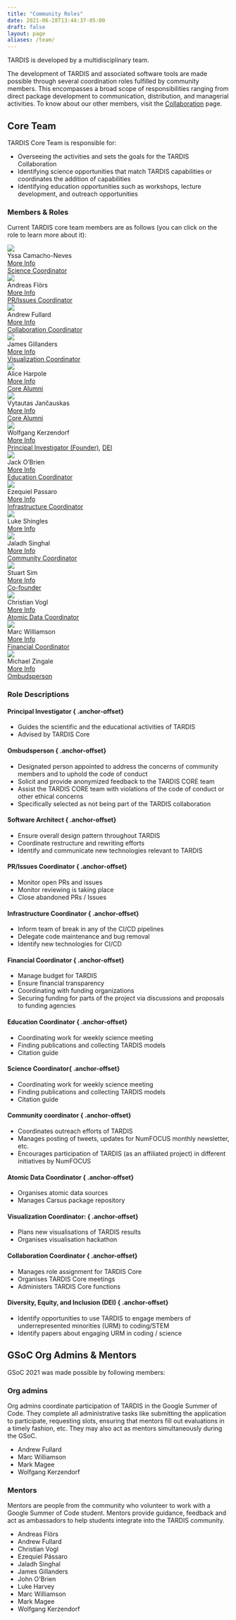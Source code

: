 ```yaml
---
title: "Community Roles"
date: 2021-06-28T13:44:37-05:00
draft: false
layout: page
aliases: /team/
---
```

TARDIS is developed by a multidisciplinary team. 

The development of TARDIS and associated software tools are made 
possible through several coordination roles fulfilled by community 
members. This encompasses a broad scope of responsibilities ranging 
from direct package development to communication, distribution, and 
managerial activities. To know about our other members, visit the 
<a href="../collaboration/">Collaboration</a> page.

## Core Team

TARDIS Core Team is responsible for:
 - Overseeing the activities and sets the goals for the TARDIS Collaboration
 - Identifying science opportunities that match TARDIS capabilities or coordinates the addition of capabilities
 - Identifying education opportunities such as workshops, lecture development, and outreach opportunities

### Members & Roles
Current TARDIS core team members are as follows (you can click on the role to learn more about it):

<div class ="picture-grid">
    <div class ="individual-container">
        <div class ="info-container">
            <img class="rounded-picture" src="https://drive.google.com/uc?export=view&id=1bJdmepLYxpkqRzPFqEQjuaYb5d4igcLi">
            <div class ="person-name">Yssa Camacho-Neves</div>
            <div class ="small-bio"><a href="#" target="_blank" rel="noopener nofollow">More Info</a></div>
            <div class ="role-box"><a href="#science-coordinator">Science Coordinator</a></div>
        </div>
    </div>
    <div class ="individual-container">
        <div class ="info-container">
            <img class="rounded-picture" src="https://drive.google.com/uc?export=view&id=1HxWVyLYvNQ_2xVtoF9igJMICCsLQ15tC">
            <div class ="person-name">Andreas Flörs</div>
            <div class ="small-bio"><a href="#" target="_blank" rel="noopener nofollow">More Info</a></div>
            <div class ="role-box"><a href="#prissues-coordinator">PR/Issues Coordinator</a></div>
        </div>
    </div>
    <div class ="individual-container">
        <div class ="info-container">
            <img class="rounded-picture" src="https://drive.google.com/uc?export=view&id=1AYiteXfV_E3Owxyd5SrFyRNQ5ptRtjDt"> 
            <div class ="person-name">Andrew Fullard</div>
            <div class ="small-bio"><a href="#" target="_blank" rel="noopener nofollow">More Info</a></div>
            <div class ="role-box"><a href="#collaboration-coordinator">Collaboration Coordinator</a></div>
        </div>
    </div>
    <div class ="individual-container">
        <div class ="info-container">
            <img class="rounded-picture" src="https://drive.google.com/uc?export=view&id=1QkpoSJaQ1mBZy9YSdYy7hb4Zj8ikn4op">
            <div class ="person-name">James Gillanders</div>
            <div class ="small-bio"><a href="#" target="_blank" rel="noopener nofollow">More Info</a></div>
            <div class ="role-box"><a href="#visualization-coordinator">Visualization Coordinator</a></div>
        </div>
    </div>
    <div class ="individual-container">
        <div class ="info-container">
            <img class="rounded-picture" src="https://drive.google.com/uc?export=view&id=1bJdmepLYxpkqRzPFqEQjuaYb5d4igcLi">
            <div class ="person-name">Alice Harpole</div>
            <div class ="small-bio"><a href="#" target="_blank" rel="noopener nofollow">More Info</a></div>
            <div class ="role-box"><a href="#">Core Alumni</a></div>
        </div>
    </div>
    <div class ="individual-container">
        <div class ="info-container">
            <img class="rounded-picture" src="https://drive.google.com/uc?export=view&id=1bJdmepLYxpkqRzPFqEQjuaYb5d4igcLi">
            <div class ="person-name">Vytautas Jančauskas</div>
            <div class ="small-bio"><a href="#" target="_blank" rel="noopener nofollow">More Info</a></div>
            <div class ="role-box"><a href="#">Core Alumni</a></div>
        </div>
    </div>
    <div class ="individual-container">
        <div class ="info-container">
            <img class="rounded-picture" src="https://drive.google.com/uc?export=view&id=1_JABVJceujlGpa0sTZfBFWwmJjKUclWp">
            <div class ="person-name">Wolfgang Kerzendorf</div>
            <div class ="small-bio"><a href="#" target="_blank" rel="noopener nofollow">More Info</a></div>
            <div class ="role-box"><a href="#principal-investigator">Principal Investigator (Founder)</a>, <a href="#diversity-equity-and-inclusion-dei">DEI</a></div>
        </div>
    </div>
    <div class ="individual-container">
        <div class ="info-container">
            <img class="rounded-picture" src="https://drive.google.com/uc?export=view&id=1bJdmepLYxpkqRzPFqEQjuaYb5d4igcLi">
            <div class ="person-name">Jack O’Brien</div>
            <div class ="small-bio"><a href="#" target="_blank" rel="noopener nofollow">More Info</a></div>
            <div class ="role-box"><a href="#education-coordinator">Education Coordinator</a></div>
        </div>
    </div>
    <div class ="individual-container">
        <div class ="info-container">
            <img class="rounded-picture" src="https://drive.google.com/uc?export=view&id=1bJdmepLYxpkqRzPFqEQjuaYb5d4igcLi">
            <div class ="person-name">Ezequiel Passaro</div>
            <div class ="small-bio"><a href="#" target="_blank" rel="noopener nofollow">More Info</a></div>
            <div class ="role-box"><a href="#infrastructure-coordinator">Infrastructure Coordinator</a></div>
        </div>
    </div>
    <div class ="individual-container">
        <div class ="info-container">
            <img class="rounded-picture" src="https://drive.google.com/uc?export=view&id=1bJdmepLYxpkqRzPFqEQjuaYb5d4igcLi">
            <div class ="person-name">Luke Shingles</div>
            <div class ="small-bio"><a href="#" target="_blank" rel="noopener nofollow">More Info</a></div>
            <div class ="role-box"><a href="#"></a></div>
        </div>
    </div>
    <div class ="individual-container">
        <div class ="info-container">
            <img class="rounded-picture" src="https://drive.google.com/uc?export=view&id=1b8jZitEFzE2WBwh6Rcjq6b-xTF4PRftn">
            <div class ="person-name">Jaladh Singhal</div>
            <div class ="small-bio"><a href="#" target="_blank" rel="noopener nofollow">More Info</a></div>
            <div class ="role-box"><a href="#community-coordinator">Community Coordinator</a></div>
        </div>
    </div> 
    <div class ="individual-container">
        <div class ="info-container">
            <img class="rounded-picture" src="https://drive.google.com/uc?export=view&id=1bJdmepLYxpkqRzPFqEQjuaYb5d4igcLi">
            <div class ="person-name">Stuart Sim</div>
            <div class ="small-bio"><a href="#" target="_blank" rel="noopener nofollow">More Info</a></div>
            <div class ="role-box"><a href="#">Co-founder</a></div>
        </div>
    </div>
    <div class ="individual-container">
        <div class ="info-container">
            <img class="rounded-picture" src="https://drive.google.com/uc?export=view&id=1o_v-u_GogURVSQnTZFht0E2n1DC105Uw">
            <div class ="person-name">Christian Vogl</div>
            <div class ="small-bio"><a href="#" target="_blank" rel="noopener nofollow">More Info</a></div>
            <div class ="role-box"><a href="#atomic-data-coordinator">Atomic Data Coordinator</a></div>
        </div>
    </div>
    <div class ="individual-container">
        <div class ="info-container">
            <img class="rounded-picture" src="https://drive.google.com/uc?export=view&id=15g0AHTcagHxM9H-yeVGhXGIqRsntkxkq"> 
            <div class ="person-name">Marc Williamson</div>
            <div class ="small-bio"><a href="#" target="_blank" rel="noopener nofollow">More Info</a></div>
            <div class ="role-box"><a href="#financial-coordinator">Financial Coordinator</a></div>
        </div>
    </div> 
    <div class ="individual-container">
        <div class ="info-container">
            <img class="rounded-picture" src="https://drive.google.com/uc?export=view&id=1bJdmepLYxpkqRzPFqEQjuaYb5d4igcLi">
            <div class ="person-name">Michael Zingale</div>
            <div class ="small-bio"><a href="#" target="_blank" rel="noopener nofollow">More Info</a></div>
            <div class ="role-box"><a href="#ombudsperson">Ombudsperson</a></div>
        </div>
    </div>
</div>

### Role Descriptions
#### Principal Investigator { .anchor-offset}
 - Guides the scientific and the educational activities of TARDIS
 - Advised by TARDIS Core
#### Ombudsperson { .anchor-offset}
 - Designated person appointed to address the concerns of community members and to uphold the code of conduct
 - Solicit and provide anonymized feedback to the TARDIS CORE team
 - Assist the TARDIS CORE team with violations of the code of conduct or other ethical concerns
 - Specifically selected as not being part of the TARDIS collaboration
#### Software Architect { .anchor-offset}
 - Ensure overall design pattern throughout TARDIS
 - Coordinate restructure and rewriting efforts
 - Identify and communicate new technologies relevant to TARDIS
#### PR/Issues Coordinator { .anchor-offset}
 - Monitor open PRs and issues
 - Monitor reviewing is taking place
 - Close abandoned PRs / Issues
#### Infrastructure Coordinator { .anchor-offset}
 - Inform team of break in any of the CI/CD pipelines
 - Delegate code maintenance and bug removal
 - Identify new technologies for CI/CD
#### Financial Coordinator { .anchor-offset}
 - Manage budget for TARDIS
 - Ensure financial transparency
 - Coordinating with funding organizations
 - Securing funding for parts of the project via discussions and proposals to funding agencies
#### Education Coordinator { .anchor-offset}
 - Coordinating work for weekly science meeting
 - Finding publications and collecting TARDIS models
 - Citation guide
#### Science Coordinator{ .anchor-offset}
 - Coordinating work for weekly science meeting
 - Finding publications and collecting TARDIS models
 - Citation guide
#### Community coordinator { .anchor-offset}
 - Coordinates outreach efforts of TARDIS
 - Manages posting of tweets, updates for NumFOCUS monthly newsletter, etc.
 - Encourages participation of TARDIS (as an affiliated project) in different initiatives by NumFOCUS
#### Atomic Data Coordinator { .anchor-offset}
 - Organises atomic data sources
 - Manages Carsus package repository
#### Visualization Coordinator:  { .anchor-offset}
 - Plans new visualisations of TARDIS results
 - Organises visualisation hackathon
#### Collaboration Coordinator  { .anchor-offset}
 - Manages role assignment for TARDIS Core
 - Organises TARDIS Core meetings
 - Administers TARDIS Core functions
#### Diversity, Equity, and Inclusion (DEI) { .anchor-offset}
 - Identify opportunities to use TARDIS to engage members of underrepresented minorities (URM) to coding/STEM
 - Identify papers about engaging URM in coding / science


## GSoC Org Admins & Mentors

GSoC 2021 was made possible by following members:

### Org admins
Org admins coordinate participation of TARDIS in the Google Summer of Code. 
They complete all administrative tasks like submitting the application to 
participate, requesting slots, ensuring that mentors fill out evaluations 
in a timely fashion, etc. They may also act as mentors simultaneously 
during the GSoC.
 - Andrew Fullard
 - Marc Williamson
 - Mark Magee
 - Wolfgang Kerzendorf


### Mentors
Mentors are people from the community who volunteer to work with a Google 
Summer of Code student. Mentors provide guidance, feedback and act as 
ambassadors to help students integrate into the TARDIS community. 
 - Andreas Flörs
 - Andrew Fullard
 - Christian Vogl
 - Ezequiel Pássaro
 - Jaladh Singhal
 - James Gillanders
 - John O'Brien
 - Luke Harvey
 - Marc Williamson
 - Mark Magee
 - Wolfgang Kerzendorf
